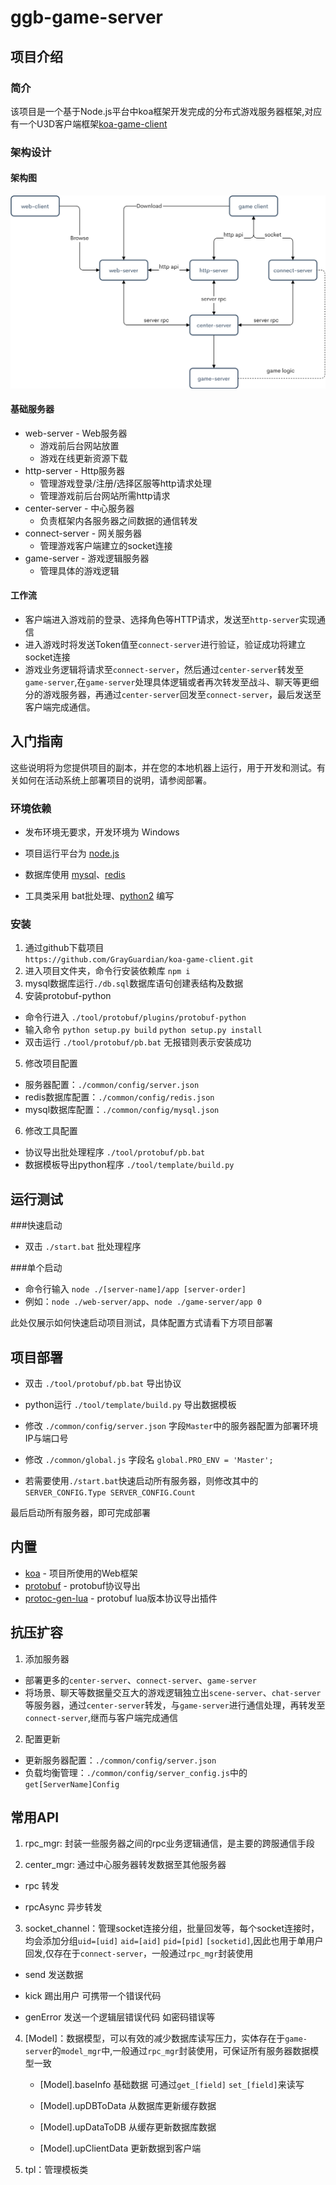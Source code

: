 # ggb-game-server
## 项目介绍
### 简介 
该项目是一个基于Node.js平台中koa框架开发完成的分布式游戏服务器框架,对应有一个U3D客户端框架[koa-game-client](https://github.com/GrayGuardian/ggb-game-client)
### 架构设计
#### 架构图
![](./res/image1.png)
#### 基础服务器
- web-server - Web服务器
  - 游戏前后台网站放置
  - 游戏在线更新资源下载
- http-server - Http服务器
  - 管理游戏登录/注册/选择区服等http请求处理
  - 管理游戏前后台网站所需http请求
- center-server	- 中心服务器
  - 负责框架内各服务器之间数据的通信转发
- connect-server - 网关服务器
  - 管理游戏客户端建立的socket连接
- game-server - 游戏逻辑服务器
  - 管理具体的游戏逻辑
#### 工作流
- 客户端进入游戏前的登录、选择角色等HTTP请求，发送至`http-server`实现通信  
- 进入游戏时将发送Token值至`connect-server`进行验证，验证成功将建立socket连接  
- 游戏业务逻辑将请求至`connect-server`，然后通过`center-server`转发至`game-server`,在`game-server`处理具体逻辑或者再次转发至战斗、聊天等更细分的游戏服务器，再通过`center-server`回发至`connect-server`，最后发送至客户端完成通信。
## 入门指南
 
这些说明将为您提供项目的副本，并在您的本地机器上运行，用于开发和测试。有关如何在活动系统上部署项目的说明，请参阅部署。
 
### 环境依赖

- 发布环境无要求，开发环境为 Windows

- 项目运行平台为 [node.js](https://nodejs.org/)

- 数据库使用 [mysql](https://www.mysql.com/)、[redis](https://redis.io/)

- 工具类采用 bat批处理、[python2](https://www.python.org/) 编写
 
### 安装
 
1. 通过github下载项目  
`https://github.com/GrayGuardian/koa-game-client.git`
2. 进入项目文件夹，命令行安装依赖库
`npm i`
3. mysql数据库运行`./db.sql`数据库语句创建表结构及数据
4. 安装protobuf-python
  - 命令行进入 `./tool/protobuf/plugins/protobuf-python`
  - 输入命令 `python setup.py build` `python setup.py install`
  - 双击运行 `./tool/protobuf/pb.bat` 无报错则表示安装成功
5. 修改项目配置 
 - 服务器配置：`./common/config/server.json`
 - redis数据库配置：`./common/config/redis.json`
 - mysql数据库配置：`./common/config/mysql.json`
6. 修改工具配置
 - 协议导出批处理程序 `./tool/protobuf/pb.bat`
 - 数据模板导出python程序 `./tool/template/build.py`
 
## 运行测试
 
###快速启动

- 双击 `./start.bat` 批处理程序

###单个启动

- 命令行输入 `node ./[server-name]/app [server-order]`  
 - 例如：`node ./web-server/app`、`node ./game-server/app 0`

此处仅展示如何快速启动项目测试，具体配置方式请看下方项目部署
 
## 项目部署
 
- 双击 `./tool/protobuf/pb.bat` 导出协议  

- python运行 `./tool/template/build.py` 导出数据模板  

- 修改 `./common/config/server.json` 字段`Master`中的服务器配置为部署环境IP与端口号

- 修改 `./common/global.js` 字段名 `global.PRO_ENV = 'Master';`  

- 若需要使用`./start.bat`快速启动所有服务器，则修改其中的`SERVER_CONFIG.Type SERVER_CONFIG.Count`

最后启动所有服务器，即可完成部署
 
## 内置
 
* [koa](https://github.com/koajs/koa) - 项目所使用的Web框架
* [protobuf](https://github.com/protocolbuffers/protobuf) - protobuf协议导出
* [protoc-gen-lua](https://github.com/sean-lin/protoc-gen-lua) - protobuf lua版本协议导出插件

## 抗压扩容
1. 添加服务器
  - 部署更多的`center-server`、`connect-server`、`game-server`
  - 将场景、聊天等数据量交互大的游戏逻辑独立出`scene-server`、`chat-server`等服务器，通过`center-server`转发，与`game-server`进行通信处理，再转发至`connect-server`,继而与客户端完成通信
2. 配置更新
  - 更新服务器配置：`./common/config/server.json`
  - 负载均衡管理：`./common/config/server_config.js`中的`get[ServerName]Config`

## 常用API
1. rpc_mgr: 封装一些服务器之间的rpc业务逻辑通信，是主要的跨服通信手段  

2. center_mgr: 通过中心服务器转发数据至其他服务器
  - rpc 转发  

  - rpcAsync 异步转发  

3. socket_channel：管理socket连接分组，批量回发等，每个socket连接时，均会添加分组`uid=[uid]` `aid=[aid]` `pid=[pid]` `[socketid]`,因此也用于单用户回发,仅存在于`connect-server`，一般通过`rpc_mgr`封装使用  

  - send 发送数据  

  - kick 踢出用户 可携带一个错误代码  

  - genError 发送一个逻辑层错误代码 如密码错误等  

4. [Model]：数据模型，可以有效的减少数据库读写压力，实体存在于`game-server`的`model_mgr`中,一般通过`rpc_mgr`封装使用，可保证所有服务器数据模型一致  

	- [Model].baseInfo 基础数据 可通过`get_[field]` `set_[field]`来读写

	- [Model].upDBToData 从数据库更新缓存数据  

	- [Model].upDataToDB 从缓存更新数据库数据  

	- [Model].upClientData 更新数据到客户端  

5. tpl：管理模板类
